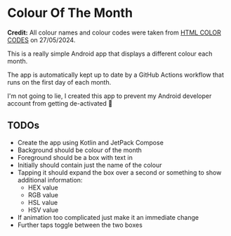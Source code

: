 # Colour Of The Month

**Credit:** All colour names and colour codes were taken from [HTML COLOR CODES](https://htmlcolorcodes.com/color-names/) on 27/05/2024.

This is a really simple Android app that displays a different colour each month.

The app is automatically kept up to date by a GitHub Actions workflow that runs on the first day of each month.

I'm not going to lie, I created this app to prevent my Android developer account from getting de-activated 🙂

## TODOs

* Create the app using Kotlin and JetPack Compose
* Background should be colour of the month
* Foreground should be a box with text in
* Initially should contain just the name of the colour
* Tapping it should expand the box over a second or something to show additional information:
  * HEX value
  * RGB value
  * HSL value
  * HSV value
* If animation too complicated just make it an immediate change
* Further taps toggle between the two boxes
